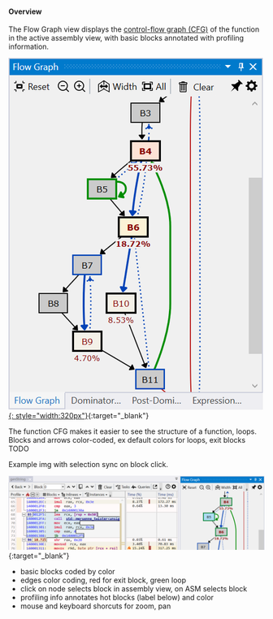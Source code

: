 #### Overview

The Flow Graph view displays the [control-flow graph (CFG)](https://en.wikipedia.org/wiki/Control-flow_graph) of the function in the active assembly view, with basic blocks annotated with profiling information.

[![Profiling UI screenshot](img/flow-graph-view_501x693.png){: style="width:320px"}](img/flow-graph-view_501x693.png){:target="_blank"}

The function CFG makes it easier to see the structure of a function, loops. Blocks and arrows color-coded, ex default colors for loops, exit blocks TODO

Example img with selection sync on block click.

[![Profiling UI screenshot](img/flow-graph-select_1277x370.png)](img/flow-graph-select_1277x370.png){:target="_blank"} 

- basic blocks coded by color
- edges color coding, red for exit block, green loop
- click on node selects block in assembly view, on ASM selects block
- profiling info annotates hot blocks (label below) and color
- mouse and keyboard shorcuts for zoom, pan